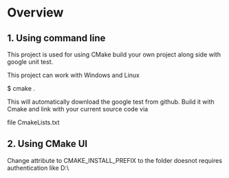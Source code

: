 # Overview

## 1. Using command line
This project is used for using CMake build your own project along side with google unit test.

This project can work with Windows and Linux

$ cmake .

This will automatically download the google test from github. Build it with Cmake and link with your current source code via

file CmakeLists.txt

## 2. Using CMake UI

Change attribute to CMAKE_INSTALL_PREFIX to the folder doesnot requires authentication like D:\